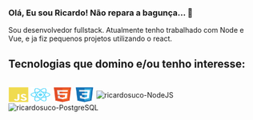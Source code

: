 ### Olá, Eu sou Ricardo! Não repara a bagunça... 👋

Sou desenvolvedor fullstack. Atualmente tenho trabalhado com Node e Vue, e ja fiz pequenos projetos utilizando o react.

## Tecnologias que domino e/ou tenho interesse:
<div style="display: inline_block"><br>
  <img align="center" alt="ricardosuco-Js" height="30" width="40" src="https://raw.githubusercontent.com/devicons/devicon/master/icons/javascript/javascript-plain.svg">
  <img align="center" alt="ricardosuco-React" height="30" width="40" src="https://raw.githubusercontent.com/devicons/devicon/master/icons/react/react-original.svg">
  <img align="center" alt="ricardosuco-HTML" height="30" width="40" src="https://raw.githubusercontent.com/devicons/devicon/master/icons/html5/html5-original.svg">
  <img align="center" alt="ricardosuco-CSS" height="30" width="40" src="https://raw.githubusercontent.com/devicons/devicon/master/icons/css3/css3-original.svg">
  <img align="center" alt="ricardosuco-NodeJS" height="30" width="40" src="https://cdn.jsdelivr.net/gh/devicons/devicon/icons/nodejs/nodejs-original.svg" />
  <img align="center" alt="ricardosuco-PostgreSQL" height="30" width="40" src="https://cdn.jsdelivr.net/gh/devicons/devicon/icons/postgresql/postgresql-original.svg" />
</div>

